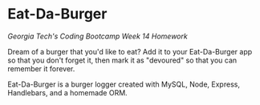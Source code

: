 # Eat-Da-Burger

*Georgia Tech's Coding Bootcamp Week 14 Homework*

Dream of a burger that you'd like to eat?  Add it to your Eat-Da-Burger app so that you don't forget it, then mark it as "devoured" so that you can remember it forever.

Eat-Da-Burger is a burger logger created with MySQL, Node, Express, Handlebars, and a homemade ORM.